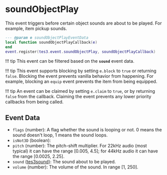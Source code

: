 # soundObjectPlay
<div class="search_terms" style="display: none">soundobjectplay</div>

<!---
	This file is autogenerated. Do not edit this file manually. Your changes will be ignored.
	More information: https://github.com/MWSE/MWSE/tree/master/docs
-->

This event triggers before certain object sounds are about to be played. For example, item pickup sounds.

```lua
--- @param e soundObjectPlayEventData
local function soundObjectPlayCallback(e)
end
event.register(tes3.event.soundObjectPlay, soundObjectPlayCallback)
```

!!! tip
	This event can be filtered based on the **`sound`** event data.

!!! tip
	This event supports blocking by setting `e.block` to `true` or returning `false`. Blocking the event prevents vanilla behavior from happening. For example, blocking an `equip` event prevents the item from being equipped.

!!! tip
	An event can be claimed by setting `e.claim` to `true`, or by returning `false` from the callback. Claiming the event prevents any lower priority callbacks from being called.

## Event Data

* `flags` (number): A flag whether the sound is looping or not. 0 means the sound doesn't loop, 1 means the sound loops.
* `isNot3D` (boolean): 
* `pitch` (number): The pitch-shift multiplier. For 22kHz audio (most typical) it can have the range [0.005, 4.5]; for 44kHz audio it can have the range [0.0025, 2.25].
* `sound` ([tes3sound](../../types/tes3sound)): The sound about to be played.
* `volume` (number): The volume of the sound. In range [1, 250].

